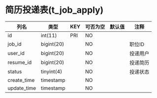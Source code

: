 # 简历投递表(t_job_apply)
| 列名 | 类型 | KEY | 可否为空 | 默认值 | 注释 |
| ---- | ---- | ---- | ---- | ---- | ----  |
| id | int(11) | PRI | NO |  |  |
| job_id | bigint(20) |  | NO |  | 职位ID |
| user_id | bigint(20) |  | NO |  | 投递用户 |
| resume_id | bigint(20) |  | NO |  | 投递简历 |
| status | tinyint(4) |  | NO |  | 投递状态 |
| create_time | timestamp |  | NO |  |  |
| update_time | timestamp |  | NO |  |  |
